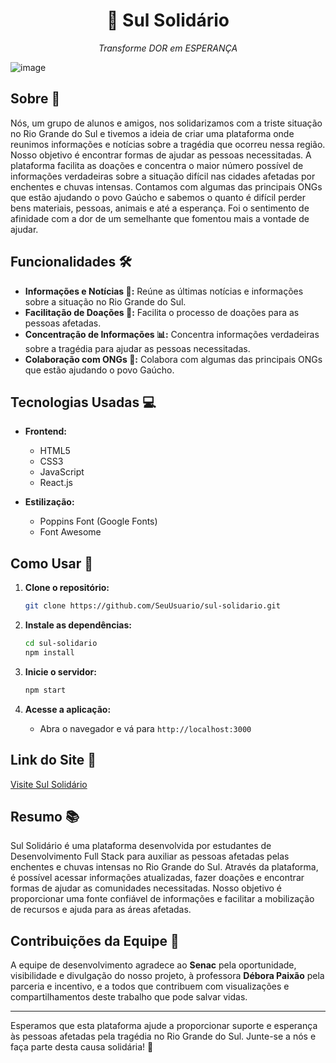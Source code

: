 <h1 align="center">🌟 Sul Solidário </h1>
<p align="center"><i>Transforme DOR em ESPERANÇA</i></p>

![image](https://github.com/Ka1quee/SulSolidario/assets/153380356/faf10e34-2b6d-4ada-bc21-2bd8ac31869c)

## Sobre 💬
Nós, um grupo de alunos e amigos, nos solidarizamos com a triste situação no Rio Grande do Sul e tivemos a ideia de criar uma plataforma onde reunimos informações e notícias sobre a tragédia que ocorreu nessa região. Nosso objetivo é encontrar formas de ajudar as pessoas necessitadas. A plataforma facilita as doações e concentra o maior número possível de informações verdadeiras sobre a situação difícil nas cidades afetadas por enchentes e chuvas intensas. Contamos com algumas das principais ONGs que estão ajudando o povo Gaúcho e sabemos o quanto é difícil perder bens materiais, pessoas, animais e até a esperança. Foi o sentimento de afinidade com a dor de um semelhante que fomentou mais a vontade de ajudar.

## Funcionalidades 🛠️
- **Informações e Notícias 📰:** Reúne as últimas notícias e informações sobre a situação no Rio Grande do Sul.
- **Facilitação de Doações 💸:** Facilita o processo de doações para as pessoas afetadas.
- **Concentração de Informações 📊:** Concentra informações verdadeiras sobre a tragédia para ajudar as pessoas necessitadas.
- **Colaboração com ONGs 🤝:** Colabora com algumas das principais ONGs que estão ajudando o povo Gaúcho.

## Tecnologias Usadas 💻
- **Frontend:**
  - HTML5
  - CSS3
  - JavaScript
  - React.js

- **Estilização:**
  - Poppins Font (Google Fonts)
  - Font Awesome

## Como Usar 📝
1. **Clone o repositório:**
   ```bash
   git clone https://github.com/SeuUsuario/sul-solidario.git
   ```

2. **Instale as dependências:**
   ```bash
   cd sul-solidario
   npm install
   ```

3. **Inicie o servidor:**
   ```bash
   npm start
   ```

4. **Acesse a aplicação:**
   - Abra o navegador e vá para `http://localhost:3000`

## Link do Site 🔗
[Visite Sul Solidário](https://www.sulidario.com.br/)

## Resumo 📚
Sul Solidário é uma plataforma desenvolvida por estudantes de Desenvolvimento Full Stack para auxiliar as pessoas afetadas pelas enchentes e chuvas intensas no Rio Grande do Sul. Através da plataforma, é possível acessar informações atualizadas, fazer doações e encontrar formas de ajudar as comunidades necessitadas. Nosso objetivo é proporcionar uma fonte confiável de informações e facilitar a mobilização de recursos e ajuda para as áreas afetadas.

## Contribuições da Equipe 👥
A equipe de desenvolvimento agradece ao **Senac** pela oportunidade, visibilidade e divulgação do nosso projeto, à professora **Débora Paixão** pela parceria e incentivo, e a todos que contribuem com visualizações e compartilhamentos deste trabalho que pode salvar vidas.

---
Esperamos que esta plataforma ajude a proporcionar suporte e esperança às pessoas afetadas pela tragédia no Rio Grande do Sul. Junte-se a nós e faça parte desta causa solidária! 💞
